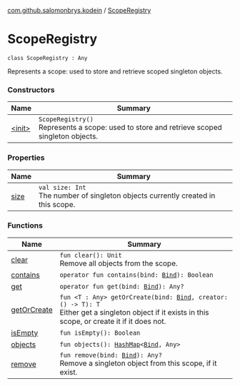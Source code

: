 [com.github.salomonbrys.kodein](../index.md) / [ScopeRegistry](.)

# ScopeRegistry

`class ScopeRegistry : Any`

Represents a scope: used to store and retrieve scoped singleton objects.

### Constructors

| Name | Summary |
|---|---|
| [&lt;init&gt;](-init-.md) | `ScopeRegistry()`<br>Represents a scope: used to store and retrieve scoped singleton objects. |

### Properties

| Name | Summary |
|---|---|
| [size](size.md) | `val size: Int`<br>The number of singleton objects currently created in this scope. |

### Functions

| Name | Summary |
|---|---|
| [clear](clear.md) | `fun clear(): Unit`<br>Remove all objects from the scope. |
| [contains](contains.md) | `operator fun contains(bind: `[`Bind`](../-kodein/-bind/index.md)`): Boolean` |
| [get](get.md) | `operator fun get(bind: `[`Bind`](../-kodein/-bind/index.md)`): Any?` |
| [getOrCreate](get-or-create.md) | `fun <T : Any> getOrCreate(bind: `[`Bind`](../-kodein/-bind/index.md)`, creator: () -> T): T`<br>Either get a singleton object if it exists in this scope, or create it if it does not. |
| [isEmpty](is-empty.md) | `fun isEmpty(): Boolean` |
| [objects](objects.md) | `fun objects(): `[`HashMap`](http://docs.oracle.com/javase/6/docs/api/java/util/HashMap.html)`<`[`Bind`](../-kodein/-bind/index.md)`, Any>` |
| [remove](remove.md) | `fun remove(bind: `[`Bind`](../-kodein/-bind/index.md)`): Any?`<br>Remove a singleton object from this scope, if it exist. |
